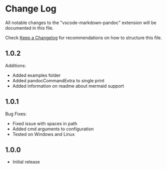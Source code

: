 # Change Log

All notable changes to the "vscode-markdown-pandoc" extension will be documented in this file.

Check [Keep a Changelog](http://keepachangelog.com/) for recommendations on how to structure this file.

## 1.0.2

Additions:
- Added examples folder
- Added pandocCommandExtra to single print
- Added information on readme about mermaid support

## 1.0.1

Bug Fixes:
- Fixed issue with spaces in path
- Added cmd arguments to configuration
- Tested on Windows and Linux

## 1.0.0
- Initial release